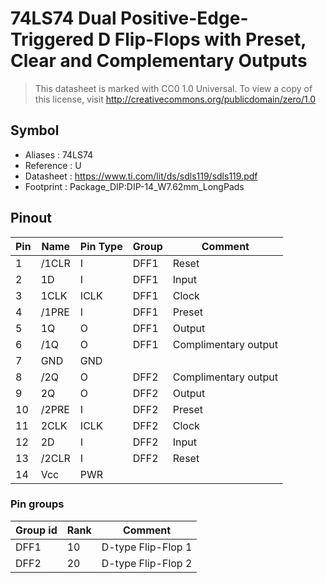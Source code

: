 # 74LS74 Dual Positive-Edge-Triggered D Flip-Flops with Preset, Clear and Complementary Outputs

> This datasheet is marked with CC0 1.0
> Universal. To view a copy of this license, visit
> http://creativecommons.org/publicdomain/zero/1.0

## Symbol

* Aliases : 74LS74
* Reference : U
* Datasheet : https://www.ti.com/lit/ds/sdls119/sdls119.pdf
* Footprint : Package_DIP:DIP-14_W7.62mm_LongPads


## Pinout

|Pin|Name|Pin Type|Group|Comment|
|---|---|---|---|---|
|1|/1CLR|I|DFF1|Reset|
|2|1D|I|DFF1|Input|
|3|1CLK|ICLK|DFF1|Clock|
|4|/1PRE|I|DFF1|Preset|
|5|1Q|O|DFF1|Output|
|6|/1Q|O|DFF1|Complimentary output|
|7|GND|GND|||
|8|/2Q|O|DFF2|Complimentary output|
|9|2Q|O|DFF2|Output|
|10|/2PRE|I|DFF2|Preset|
|11|2CLK|ICLK|DFF2|Clock|
|12|2D|I|DFF2|Input|
|13|/2CLR|I|DFF2|Reset|
|14|Vcc|PWR|||


### Pin groups

|Group id|Rank|Comment|
|---|---|---|
|DFF1|10|D-type Flip-Flop 1|
|DFF2|20|D-type Flip-Flop 2|

